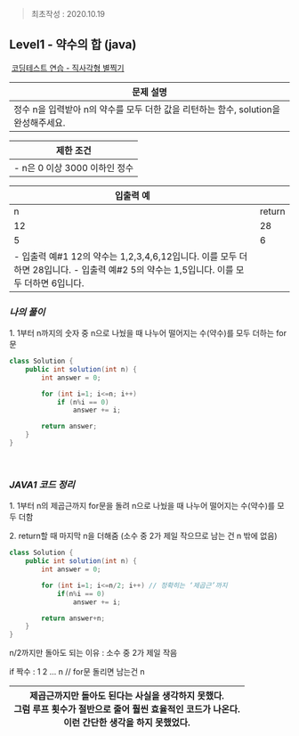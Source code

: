 > 최초작성 : 2020.10.19

## **Level1 - 약수의 합 (java)**

 [코딩테스트 연습 - 직사각형 별찍기](https://programmers.co.kr/learn/courses/30/lessons/12969)

| **문제 설명** |
| --- |
| 정수 n을 입력받아 n의 약수를 모두 더한 값을 리턴하는 함수, solution을 완성해주세요. |

| **제한 조건** |
| --- |
|   -   n은 0 이상 3000 이하인 정수   |

| **​입출력 예**    |  |
| --- | --- |
| n | return |
| 12 | 28 |
| 5 | 6 |
|   -   입출력 예#1       12의 약수는 1,2,3,4,6,12입니다. 이를 모두 더하면 28입니다. -   입출력 예#2       5의 약수는 1,5입니다. 이를 모두 더하면 6입니다.   |  |

### _**나의 풀이**_

1\. 1부터 n까지의 숫자 중 n으로 나눴을 때 나누어 떨어지는 수(약수)를 모두 더하는 for문

```java
class Solution {
	public int solution(int n) {
		int answer = 0;

		for (int i=1; i<=n; i++)
			if (n%i == 0)
				answer += i;

		return answer;
	}
}
```

​

### _**JAVA1 코드 정리**_

1\. 1부터 n의 제곱근까지 for문을 돌려 n으로 나눴을 때 나누어 떨어지는 수(약수)를 모두 더함

2\. return할 때 마지막 n을 더해줌 (소수 중 2가 제일 작으므로 남는 건 n 밖에 없음)

```java
class Solution {
	public int solution(int n) {
		int answer = 0;

		for (int i=1; i<=n/2; i++) // 정확히는 ‘제곱근’까지
			if(n%i == 0)
				answer += i;

		return answer+n;
	}
}
```

n/2까지만 돌아도 되는 이유 : 소수 중 2가 제일 작음

if 짝수 : 1 2 … n // for문 돌리면 남는건 n

| 제곱근까지만 돌아도 된다는 사실을 생각하지 못했다.<br>그럼 루프 횟수가 절반으로 줄어 훨씬 효율적인 코드가 나온다.<br>이런 간단한 생각을 하지 못했었다. |
| --- |